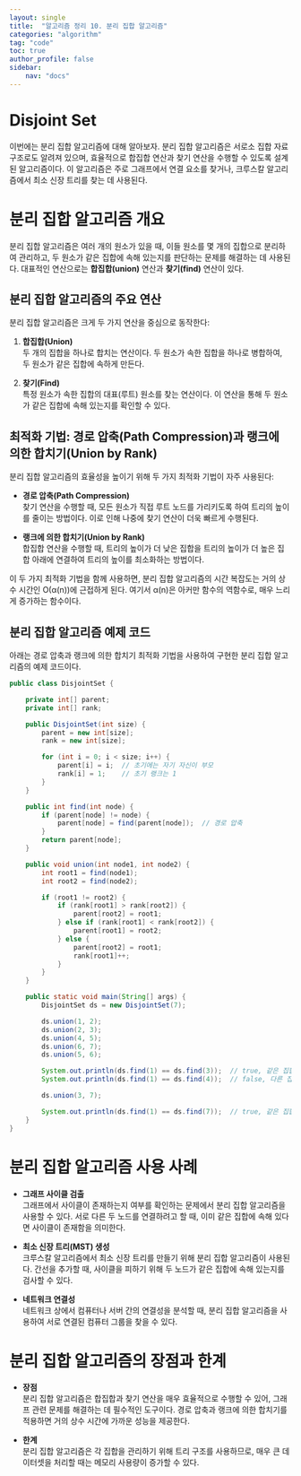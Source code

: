 ```yaml
---
layout: single  
title:  "알고리즘 정리 10. 분리 집합 알고리즘"  
categories: "algorithm"  
tag: "code"  
toc: true  
author_profile: false  
sidebar:  
    nav: "docs"  
---
```


# Disjoint Set
이번에는 분리 집합 알고리즘에 대해 알아보자. 분리 집합 알고리즘은 서로소 집합 자료 구조로도 알려져 있으며, 효율적으로 합집합 연산과 찾기 연산을 수행할 수 있도록 설계된 알고리즘이다. 이 알고리즘은 주로 그래프에서 연결 요소를 찾거나, 크루스칼 알고리즘에서 최소 신장 트리를 찾는 데 사용된다.

# 분리 집합 알고리즘 개요
분리 집합 알고리즘은 여러 개의 원소가 있을 때, 이들 원소를 몇 개의 집합으로 분리하여 관리하고, 두 원소가 같은 집합에 속해 있는지를 판단하는 문제를 해결하는 데 사용된다. 대표적인 연산으로는 **합집합(union)** 연산과 **찾기(find)** 연산이 있다.

## 분리 집합 알고리즘의 주요 연산
분리 집합 알고리즘은 크게 두 가지 연산을 중심으로 동작한다:

1. **합집합(Union)**  
   두 개의 집합을 하나로 합치는 연산이다. 두 원소가 속한 집합을 하나로 병합하여, 두 원소가 같은 집합에 속하게 만든다.

2. **찾기(Find)**  
   특정 원소가 속한 집합의 대표(루트) 원소를 찾는 연산이다. 이 연산을 통해 두 원소가 같은 집합에 속해 있는지를 확인할 수 있다.

## 최적화 기법: 경로 압축(Path Compression)과 랭크에 의한 합치기(Union by Rank)
분리 집합 알고리즘의 효율성을 높이기 위해 두 가지 최적화 기법이 자주 사용된다:

- **경로 압축(Path Compression)**  
  찾기 연산을 수행할 때, 모든 원소가 직접 루트 노드를 가리키도록 하여 트리의 높이를 줄이는 방법이다. 이로 인해 나중에 찾기 연산이 더욱 빠르게 수행된다.

- **랭크에 의한 합치기(Union by Rank)**  
  합집합 연산을 수행할 때, 트리의 높이가 더 낮은 집합을 트리의 높이가 더 높은 집합 아래에 연결하여 트리의 높이를 최소화하는 방법이다.

이 두 가지 최적화 기법을 함께 사용하면, 분리 집합 알고리즘의 시간 복잡도는 거의 상수 시간인 O(α(n))에 근접하게 된다. 여기서 α(n)은 아커만 함수의 역함수로, 매우 느리게 증가하는 함수이다.

## 분리 집합 알고리즘 예제 코드
아래는 경로 압축과 랭크에 의한 합치기 최적화 기법을 사용하여 구현한 분리 집합 알고리즘의 예제 코드이다.

```java
public class DisjointSet {

    private int[] parent;
    private int[] rank;

    public DisjointSet(int size) {
        parent = new int[size];
        rank = new int[size];

        for (int i = 0; i < size; i++) {
            parent[i] = i;  // 초기에는 자기 자신이 부모
            rank[i] = 1;    // 초기 랭크는 1
        }
    }

    public int find(int node) {
        if (parent[node] != node) {
            parent[node] = find(parent[node]);  // 경로 압축
        }
        return parent[node];
    }

    public void union(int node1, int node2) {
        int root1 = find(node1);
        int root2 = find(node2);

        if (root1 != root2) {
            if (rank[root1] > rank[root2]) {
                parent[root2] = root1;
            } else if (rank[root1] < rank[root2]) {
                parent[root1] = root2;
            } else {
                parent[root2] = root1;
                rank[root1]++;
            }
        }
    }

    public static void main(String[] args) {
        DisjointSet ds = new DisjointSet(7);

        ds.union(1, 2);
        ds.union(2, 3);
        ds.union(4, 5);
        ds.union(6, 7);
        ds.union(5, 6);

        System.out.println(ds.find(1) == ds.find(3));  // true, 같은 집합
        System.out.println(ds.find(1) == ds.find(4));  // false, 다른 집합

        ds.union(3, 7);

        System.out.println(ds.find(1) == ds.find(7));  // true, 같은 집합이 됨
    }
}
```

# 분리 집합 알고리즘 사용 사례
- **그래프 사이클 검출**  
  그래프에서 사이클이 존재하는지 여부를 확인하는 문제에서 분리 집합 알고리즘을 사용할 수 있다. 서로 다른 두 노드를 연결하려고 할 때, 이미 같은 집합에 속해 있다면 사이클이 존재함을 의미한다.

- **최소 신장 트리(MST) 생성**  
  크루스칼 알고리즘에서 최소 신장 트리를 만들기 위해 분리 집합 알고리즘이 사용된다. 간선을 추가할 때, 사이클을 피하기 위해 두 노드가 같은 집합에 속해 있는지를 검사할 수 있다.

- **네트워크 연결성**  
  네트워크 상에서 컴퓨터나 서버 간의 연결성을 분석할 때, 분리 집합 알고리즘을 사용하여 서로 연결된 컴퓨터 그룹을 찾을 수 있다.

# 분리 집합 알고리즘의 장점과 한계
- **장점**  
  분리 집합 알고리즘은 합집합과 찾기 연산을 매우 효율적으로 수행할 수 있어, 그래프 관련 문제를 해결하는 데 필수적인 도구이다. 경로 압축과 랭크에 의한 합치기를 적용하면 거의 상수 시간에 가까운 성능을 제공한다.

- **한계**  
  분리 집합 알고리즘은 각 집합을 관리하기 위해 트리 구조를 사용하므로, 매우 큰 데이터셋을 처리할 때는 메모리 사용량이 증가할 수 있다.
